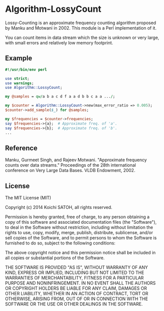 Algorithm-LossyCount
===

Lossy-Counting is an approximate frequency counting algorithm proposed by Manku and Motwani in 2002. This module is a Perl implementation of it.

You can count items in data stream which the size is unknown or very large, with small errors and relatively low memory footprint.

Example
---

```perl
#!/usr/bin/env perl

use strict;
use warnings;
use Algorithm::LossyCount;

my @samples = qw/a b a c d f a a d b b c a a .../;

my $counter = Algorithm::LossyCount->new(max_error_ratio => 0.005);
$counter->add_sample($_) for @samples;

my $frequencies = $counter->frequencies;
say $frequencies->{a};  # Approximate freq. of 'a'.
say $frequencies->{b};  # Approximate freq. of 'b'.
...
```

Reference
---

Manku, Gurmeet Singh, and Rajeev Motwani. "Approximate frequency counts over data streams." Proceedings of the 28th international conference on Very Large Data Bases. VLDB Endowment, 2002.

License
---

The MIT License (MIT)

Copyright (c) 2014 Koichi SATOH, all rights reserved.

Permission is hereby granted, free of charge, to any person obtaining a copy
of this software and associated documentation files (the "Software"), to deal
in the Software without restriction, including without limitation the rights
to use, copy, modify, merge, publish, distribute, sublicense, and/or sell
copies of the Software, and to permit persons to whom the Software is
furnished to do so, subject to the following conditions:

The above copyright notice and this permission notice shall be included in
all copies or substantial portions of the Software.

THE SOFTWARE IS PROVIDED "AS IS", WITHOUT WARRANTY OF ANY KIND, EXPRESS OR
IMPLIED, INCLUDING BUT NOT LIMITED TO THE WARRANTIES OF MERCHANTABILITY,
FITNESS FOR A PARTICULAR PURPOSE AND NONINFRINGEMENT. IN NO EVENT SHALL THE
AUTHORS OR COPYRIGHT HOLDERS BE LIABLE FOR ANY CLAIM, DAMAGES OR OTHER
LIABILITY, WHETHER IN AN ACTION OF CONTRACT, TORT OR OTHERWISE, ARISING FROM,
OUT OF OR IN CONNECTION WITH THE SOFTWARE OR THE USE OR OTHER DEALINGS IN
THE SOFTWARE.
